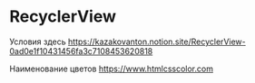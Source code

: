 # RecyclerView

Условия здесь https://kazakovanton.notion.site/RecyclerView-0ad0e1f10431456fa3c7108453620818

Наименование цветов https://www.htmlcsscolor.com